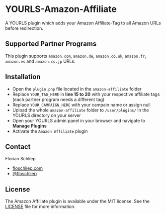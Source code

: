 YOURLS-Amazon-Affiliate
=======================

A YOURLS plugin which adds your Amazon Affiliate-Tag to all Amazon URLs before redirection.

## Supported Partner Programs
This plugin supports `amazon.com`, `amazon.de`, `amazon.co.uk`, `amazon.fr`, `amazon.es` and `amazon.co.jp` URLs.

## Installation
* Open the `plugin.php` file located in the `amazon-affiliate` folder
* Replace `YOUR_TAG_HERE` in **line 15 to 20** with your respective affiliate tags (each partner program needs a different tag)
* Replace `YOUR_CAMPAIGN_HERE` with your campain name or assign null
* Upload the whole `amazon-affiliate` folder to `/user/plugins/` in the YOURLS directory on your server
* Open your YOURLS admin panel in your browser and navigate to **Manage Plugins**
* Activate the `Amazon Affiliate` plugin

## Contact
Florian Schliep

*  [floschliep.com](http://floschliep.com)
*  [@floschliep](https://twitter.com/floschliep/)

## License
The Amazon Affiliate plugin is available under the MIT license. See the [LICENSE](https://github.com/floschliep/YOURLS-Amazon-Affiliate/blob/master/LICENSE) file for more information.
